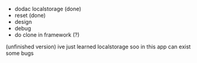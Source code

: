 - dodac localstorage (done)
- reset (done)
- design
- debug
- do clone in framework (?)

(unfinished version) ive just learned localstorage soo in this app can exist some bugs